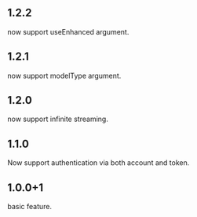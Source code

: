 ## 1.2.2
now support useEnhanced argument.

## 1.2.1
now support modelType argument.

## 1.2.0
now support infinite streaming.

## 1.1.0
Now support authentication via both account and token.

## 1.0.0+1
basic feature.